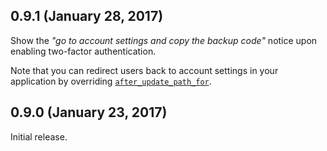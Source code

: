 ## 0.9.1 (January 28, 2017)

Show the *"go to account settings and copy the backup code"* 
notice upon enabling two-factor authentication.

Note that you can redirect users back to account settings
in your application by overriding [`after_update_path_for`](https://github.com/plataformatec/devise/wiki/How-To:-Customize-the-redirect-after-a-user-edits-their-profile).

## 0.9.0 (January 23, 2017)

Initial release.
